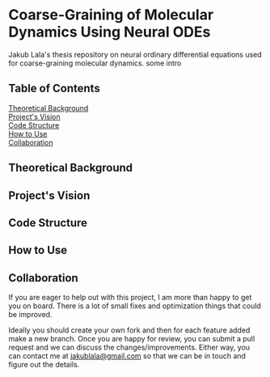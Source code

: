 # Coarse-Graining of Molecular Dynamics Using Neural ODEs
Jakub Lala's thesis repository on neural ordinary differential equations used for coarse-graining molecular dynamics.
some intro

## Table of Contents
[Theoretical Background](#theory) <br>
[Project's Vision](#vision) <br>
[Code Structure](#code) <br>
[How to Use](#howto) <br>
[Collaboration](#collab) <br>


## Theoretical Background <a name="theory"></a>

## Project's Vision <a name="vision"></a>

## Code Structure <a name="code"></a>

## How to Use <a name="howto"></a>

## Collaboration <a name="collab"></a>
If you are eager to help out with this project, I am more than happy to get you on board. There is a lot of small fixes and optimization things that could be improved. 

Ideally you should create your own fork and then for each feature added make a new branch. Once you are happy for review, you can submit a pull request and we can discuss the changes/improvements. Either way, you can contact me at <a href="mailto:jakublala@gmail.com">jakublala@gmail.com</a> so that we can be in touch and figure out the details. 
